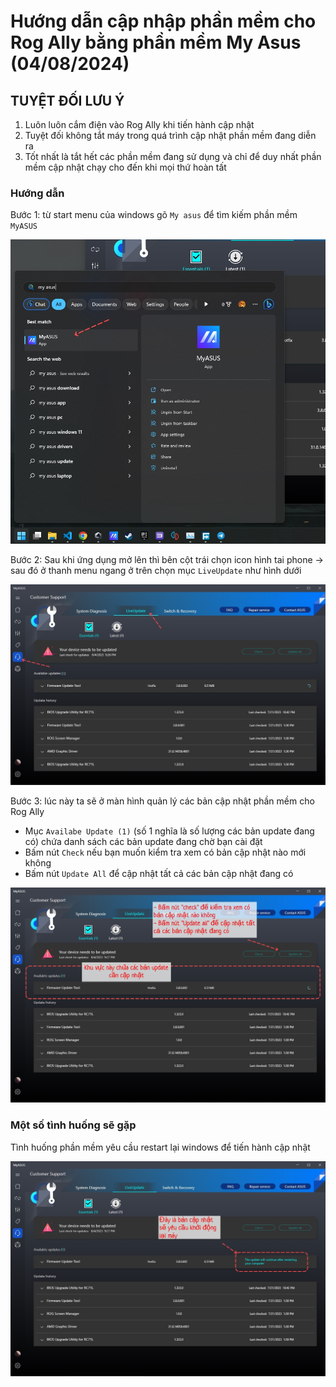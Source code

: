 # Hướng dẫn cập nhập phần mềm cho Rog Ally bằng phần mềm My Asus (04/08/2024)

## TUYỆT ĐỐI LƯU Ý

1. Luôn luôn cắm điện vào Rog Ally khi tiến hành cập nhật
2. Tuyệt đối không tắt máy trong quá trình cập nhật phần mềm đang diễn ra
3. Tốt nhất là tắt hết các phần mềm đang sử dụng và chỉ để duy nhất phần mềm cập nhật chạy cho đến khi mọi thứ hoàn tất

### Hướng dẫn

Bước 1: từ start menu của windows gõ `My asus` để tìm kiếm phần mềm `MyASUS`

![](./my-asus-update-01.jpg)

Bước 2: Sau khi ứng dụng mở lên thì bên cột trái chọn icon hình tai phone -> sau đó ở thanh menu ngang ở trên chọn mục `LiveUpdate` như hình dưới

![](./my-asus-update-02.jpg)

Bước 3: lúc này ta sẽ ở màn hình quản lý các bản cập nhật phần mềm cho Rog Ally

- Mục `Availabe Update (1)` (số 1 nghĩa là số lượng các bản update đang có) chứa danh sách các bản update đang chờ bạn cài đặt
- Bấm nút `Check` nếu bạn muốn kiểm tra xem có bản cập nhật nào mới không
- Bấm nút `Update All` để cập nhật tất cả các bản cập nhật đang có

![](./my-asus-update-03.jpg)

### Một số tình huống sẽ gặp

Tình huống phần mềm yêu cầu restart lại windows để tiến hành cập nhật

![](./my-asus-update-case-need-restart-device.jpg)

